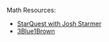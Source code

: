 Math Resources:

- [StarQuest with Josh Starmer](https://www.youtube.com/channel/UCtYLUTtgS3k1Fg4y5tAhLbw)
- [3Blue1Brown](https://www.youtube.com/channel/UCYO_jab_esuFRV4b17AJtAw)
